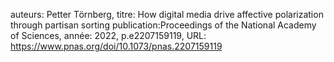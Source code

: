 auteurs: Petter Törnberg, 
titre: How digital media drive affective polarization through partisan sorting
publication:Proceedings of the National Academy of Sciences, 
année: 2022, 
p.e2207159119,
URL: https://www.pnas.org/doi/10.1073/pnas.2207159119

